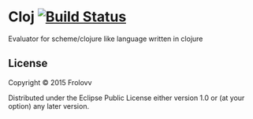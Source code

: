 # Cloj [![Build Status](https://travis-ci.org/frolovv/cloj.svg?branch=master)](https://travis-ci.org/frolovv/cloj)

Evaluator for scheme/clojure like language written in clojure

## License

Copyright © 2015 Frolovv

Distributed under the Eclipse Public License either version 1.0 or (at
your option) any later version.
